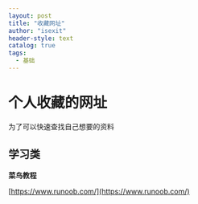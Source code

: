 ```yaml
---
layout: post
title: "收藏网址"
author: "isexit"
header-style: text
catalog: true
tags:
  - 基础
---
```


# 个人收藏的网址

为了可以快速查找自己想要的资料

## 学习类

**菜鸟教程**

[https://www.runoob.com/](https://www.runoob.com/)
